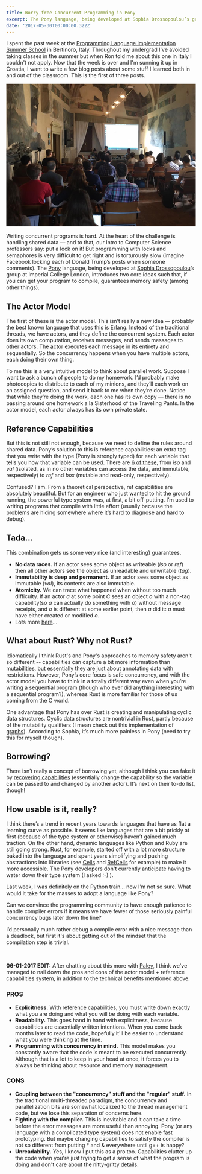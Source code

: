 ```yaml
---
title: Worry-free Concurrent Programming in Pony
excerpt: The Pony language, being developed at Sophia Drossopoulou’s group at Imperial College London, introduces two core ideas such that, if you can get your program to compile, guarantees memory safety (among other things).
date: '2017-05-30T00:00:00.322Z'
---
```



I spent the past week at the [Programming Language Implementation Summer School](https://pliss2017.github.io/) in Bertinoro, Italy. Throughout my undergrad I've avoided taking classes in the summer but when Ron told me about this one in Italy I couldn't not apply. Now that the week is over and I'm sunning it up in Croatia, I want to write a few blog posts about some stuff I learned both in and out of the classroom. This is the first of three posts. 

![PLISS classroom](/assets/blog/pony/pliss-classroom.jpeg "PLISS classroom")

Writing concurrent programs is hard. At the heart of the challenge is handling shared data — and to that, our Intro to Computer Science professors say: put a lock on it! But programming with locks and semaphores is very difficult to get right and is torturously slow (imagine Facebook locking each of Donald Trump’s posts when someone comments). The [Pony](https://www.ponylang.org/) language, being developed at [Sophia Drossopoulou](https://wp.doc.ic.ac.uk/sd/)’s group at Imperial College London, introduces two core ideas such that, if you can get your program to compile, guarantees memory safety (among other things).

## The Actor Model

The first of these is the actor model. This isn’t really a new idea — probably the best known language that uses this is Erlang. Instead of the traditional threads, we have actors, and they define the concurrent system. Each actor does its own computation, receives messages, and sends messages to other actors. The actor executes each message in its entirety and sequentially. So the concurrency happens when you have multiple actors, each doing their own thing.

To me this is a very intuitive model to think about parallel work. Suppose I want to ask a bunch of people to do my homework. I’d probably make photocopies to distribute to each of my minions, and they’ll each work on an assigned question, and send it back to me when they’re done. Notice that while they’re doing the work, each one has its own copy — there is no passing around one homework a la Sisterhood of the Traveling Pants. In the actor model, each actor always has its own private state.

## Reference Capabilities

But this is not still not enough, because we need to define the rules around shared data. Pony’s solution to this is reference capabilities: an extra tag that you write with the type (Pony is strongly typed) for each variable that tells you how that variable can be used. There are [6 of these](https://tutorial.ponylang.org/capabilities/reference-capabilities.html), from *iso* and *val* (isolated, as in no other variables can access the data, and immutable, respectively) to *ref* and *box* (mutable and read-only, respectively).

Confused? I am. From a theoretical perspective, ref capabilities are absolutely beautiful. But for an engineer who just wanted to hit the ground running, the powerful type system was, at first, a bit off-putting. I’m used to writing programs that compile with little effort (usually because the problems are hiding somewhere where it’s hard to diagnose and hard to debug).

## Tada...

This combination gets us some very nice (and interesting) guarantees.

* **No data races.** If an actor sees some object as writeable (*iso* or *ref*) then all other actors see the object as unreadable and unwritable (*tag*).
* **Immutability is deep and permanent.** If an actor sees some object as immutable (*val*), its contents are also immutable.
* **Atomicity.** We can trace what happened when without too much difficulty. If an actor <i>a</i> at some point <i>C</i> sees an object <i>o</i> with a non-tag capability(so <i>a</i> can actually do something with <i>o</i>) without message receipts, and <i>o</i> is different at some earlier point, then <i>a</i> did it: <i>a</i> must have either created or modified <i>o</i>.
* Lots more [here](https://tutorial.ponylang.org/capabilities/guarantees.html)...

## What about Rust? Why not Rust?

 Idiomatically I think Rust's and Pony's approaches to memory safety aren't so different -- capabilities can capture a bit more information than mutabilities, but essentially they are just about annotating data with restrictions. However, Pony’s core focus is safe concurrency, and with the actor model you have to think in a totally different way even when you’re writing a sequential program (though who ever did anything interesting with a sequential program?), whereas Rust is more familiar for those of us coming from the C world.

 One advantage that Pony has over Rust is creating and manipulating cyclic data structures. Cyclic data structures are nontrivial in Rust, partly because of the mutability qualifiers (I mean check out this implementation of [graphs](https://github.com/nrc/r4cppp/tree/master/graphs)). According to Sophia, it’s much more painless in Pony (need to try this for myself though).

 ## Borrowing? 

  There isn’t really a concept of borrowing yet, although I think you can fake it by [recovering capabilities](https://tutorial.ponylang.org/capabilities/recovering-capabilities.html) (essentially change the capability so the variable can be passed to and changed by another actor). It’s next on their to-do list, though!


## How usable is it, really?

I think there’s a trend in recent years towards languages that have as flat a learning curve as possible. It seems like languages that are a bit prickly at first (because of the type system or otherwise) haven’t gained much traction. On the other hand, dynamic languages like Python and Ruby are still going strong. Rust, for example, started off with a lot more structure baked into the language and spent years simplifying and pushing abstractions into libraries (see [Cells](https://doc.rust-lang.org/std/cell/) and [RefCells](https://doc.rust-lang.org/std/cell/struct.RefCell.html) for example) to make it more accessible. The Pony developers don't currently anticipate having to water down their type system (I asked :-) ).


Last week, I was definitely on the Python train… now I’m not so sure. What would it take for the masses to adopt a language like Pony?

Can we convince the programming community to have enough patience to handle compiler errors if it means we have fewer of those seriously painful concurrency bugs later down the line?

I’d personally much rather debug a compile error with a nice message than a deadlock, but first it's about getting out of the mindset that the compilation step is trivial.


<br />


**06-01-2017 EDIT:** After chatting about this more with [Paley](http://palez.github.io/), I think we've managed to nail down the pros and cons of the actor model + reference capabilities system, in addition to the technical benefits mentioned above.

### PROS 

* **Explicitness.** With reference capabilities, you must write down exactly what you are doing and what you will be doing with each variable.
* **Readability.** This goes hand in hand with explicitness, because capabilities are essentially written intentions. When you come back months later to read the code, hopefully it'll be easier to understand what you were thinking at the time.
* **Programming with concurrency in mind.** This model makes you constantly aware that the code is meant to be executed concurrently. Although that is a lot to keep in your head at once, it forces you to always be thinking about resource and memory management.

### CONS

* **Coupling between the "concurrency" stuff and the "regular" stuff.** In the traditional multi-threaded paradigm, the concurrency and parallelization bits are somewhat localized to the thread management code, but we lose this separation of concerns here.
* **Fighting with the compiler.** This is inevitable and it can take a time before the error messages are more useful than annoying. Pony (or any language with a complicated type system) does not enable fast prototyping. But maybe changing capabilities to satisfy the compiler is not so different from putting * and & everywhere until g++ is happy?
* **Unreadability.**  Yes, I know I put this as a pro too. Capabilities clutter up the code when you're just trying to get a sense of what the program is doing and don't care about the nitty-gritty details.